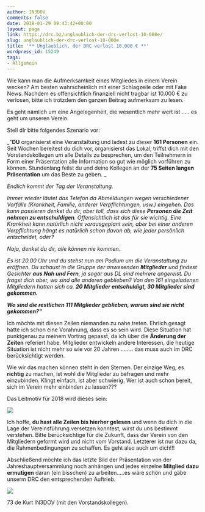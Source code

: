 ```yaml
---
author: IN3DOV
comments: false
date: 2018-01-29 09:43:42+00:00
layout: page
link: https://drc.bz/unglaublich-der-drc-verlost-10-000e/
slug: unglaublich-der-drc-verlost-10-000e
title: '** Unglaublich, der DRC verlost 10.000 € **'
wordpress_id: 15249
tags:
- Allgemein
---
```


Wie kann man die Aufmerksamkeit eines Mitgliedes in einem Verein wecken? Am besten wahrscheinlich mit einer Schlagzeile oder mit Fake News. Nachdem es offensichtlich finanziell nicht tragbar ist 10.000 € zu verlosen, bitte ich trotzdem den ganzen Beitrag aufmerksam zu lesen.

Es geht nämlich um eine Angelegenheit, die wesentlich mehr wert ist ..... es geht um unseren Verein.


Stell dir bitte folgendes Szenario vor:


_"**DU** organisierst eine Veranstaltung und ladest zu dieser **161 Personen** ein. Seit Wochen bereitest du dich vor, organisierst das Lokal, triffst dich mit den Vorstandskollegen um alle Details zu besprechen, um den Teilnehmern in Form einer Präsentation alle Information so gut wie möglich vorführen zu können. Stundenlang feilst du und deine Kollegen an der **75 Seiten langen Präsentation** um das Beste zu geben. _


_Endlich kommt der Tag der Veranstaltung._


_Immer wieder läutet das Telefon da Abmeldungen wegen verschiedener Vorfälle (Krankheit, Familie, anderer Verpflichtungen, usw.) eingehen. Das kann passieren denkst du dir, aber toll, dass sich diese **Personen die Zeit nehmen zu entschuldigen**. Offensichtlich ist das für sie wichtig. Eine Krankheit kann natürlich nicht vorausgeplant sein, aber bei einer anderen Verpflichtung hängt es natürlich schon davon ab, wie jeder persönlich entscheidet, oder?_


_Naja, denkst du dir, alle können nie kommen._


_Es ist 20.00 Uhr und du stehst nun am Podium um die Veranstaltung zu eröffnen. Du schaust in die Gruppe der anwesenden **Mitglieder** und findest Gesichter **aus Nah und Fern**, ja sogar aus DL sind mehrere angereist. Du fragst dich aber, wo sind alle anderen geblieben? Von den 161 eingeladenen Mitgliedern hatten sich ca. **20 Mitglieder entschuldigt, 30 Mitglieder sind gekommen.**_


**_Wo sind die restlichen 111 Mitglieder geblieben, warum sind sie nicht gekommen?"_**


Ich möchte mit diesen Zeilen niemanden zu nahe treten. Ehrlich gesagt hatte ich schon eine Vorahnung, dass es so sein wird. Diese Situation hat punktgenau zu meinem Vortrag gepasst, da ich über die **Änderung der Zeiten** referiert habe. Mitglieder entwickeln andere Interessen, die heutige Situation ist nicht mehr so wie vor 20 Jahren …….. das muss auch im DRC berücksichtigt werden.

Wie wir das machen können steht in den Sternen. Der einzige Weg, es **richtig** zu machen, ist wohl die Mitglieder zu befragen und mehr einzubinden. Klingt einfach, ist aber schwierig. Wer ist auch schon bereit, sich im Verein mehr einbinden zu lassen???

Das Leitmotiv für 2018 wird dieses sein:

[![](https://drc.bz/wp-content/uploads/2017/12/MiteinanderMehrBewegen.png)](https://drc.bz/wp-content/uploads/2017/12/MiteinanderMehrBewegen.png)

Ich hoffe, **du hast alle Zeilen bis hierher gelesen** und wenn du dich in die Lage der Vereinsführung versetzen konntest, wirst du uns bestimmt verstehen. Bitte berücksichtige für die Zukunft, dass der Verein von den Mitgliedern geformt wird und nicht vom Vorstand. Letzterer ist nur dazu da, die Rahmenbedingungen zu schaffen. Es geht also auch um dich!!!

Abschließend möchte ich das letzte Bild der Präsentation von der Jahreshauptversammlung noch anhängen und jedes einzelne **Mitglied dazu ermutigen** daran (ein bisschen) zu arbeiten…..es wäre schön und gäbe unserm DRC den entsprechenden Auftrieb.

[![](https://drc.bz/wp-content/uploads/2018/01/DRC.jpg)](https://drc.bz/wp-content/uploads/2018/01/DRC.jpg)

73 de Kurt IN3DOV (mit den Vorstandskollegen).

